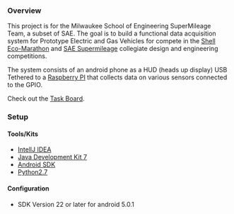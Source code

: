 ### Overview ###

This project is for the Milwaukee School of Engineering SuperMileage Team, a subset of SAE. The goal is to build a functional data acquisition system for Prototype Electric and Gas Vehicles for compete in the [Shell Eco-Marathon](http://www.shell.com/global/environment-society/ecomarathon/events/americas.html) and [SAE Supermileage](http://students.sae.org/cds/supermileage/) collegiate design and engineering competitions.

The system consists of an android phone as a HUD (heads up display) USB Tethered to a [Raspberry PI](https://www.raspberrypi.org/) that collects data on various sensors connected to the GPIO.

Check out the [Task Board](https://waffle.io/MSOE-Supermileage/DAQ).

### Setup ###

#### Tools/Kits #### 
* [IntellJ IDEA](http://www.jetbrains.com/idea/)
* [Java Development Kit 7](http://www.oracle.com/technetwork/java/javase/downloads/jdk7-downloads-1880260.html)
* [Android SDK](https://developer.android.com/sdk/index.html)
* [Python2.7](https://docs.python.org/2/)
    
#### Configuration ####
* SDK Version 22 or later for android 5.0.1

